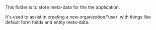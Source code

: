 This folder is to store meta-data for the the application.

It's used to assist in creating a new organization/'user' with things like default form fields and entity meta-data.
